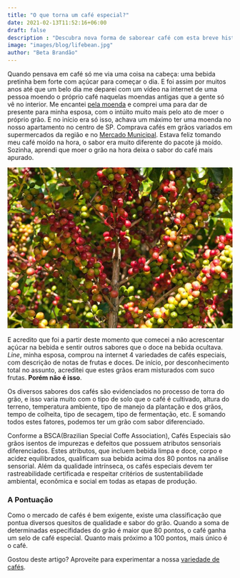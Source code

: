 ```yaml
---
title: "O que torna um café especial?"
date: 2021-02-13T11:52:16+06:00
draft: false
description : "Descubra nova forma de saborear café com esta breve história de como descobrimos este universo"
image: "images/blog/lifebean.jpg"
author: "Beta Brandão"
---
```


Quando pensava em café só me via uma coisa na cabeça: uma bebida pretinha bem forte com açúcar para começar o dia. E foi assim por muitos anos até que um belo dia me deparei com um vídeo na internet de uma pessoa moendo o próprio café naquelas moendas antigas que a gente só vê no interior. Me encantei [pela moenda](http://botimetal.com.br/produto.php?id=3) e comprei uma para dar de presente para minha esposa, com o intúito muito mais pelo ato de moer o próprio grão. E no início era só isso, achava um máximo ter uma moenda no nosso apartamento no centro de SP. Comprava cafés em grãos variados em supermercados da região e no [Mercado Municipal](https://portaldomercadao.com.br/). 
Estava feliz tomando meu café moído na hora, o sabor era muito diferente do pacote já moído. Sozinha, aprendi que moer o grão na hora deixa o sabor do café mais apurado. 

![Coffe Plant](/images/blog/coffee-plant.jpg)

E acredito que foi a partir deste momento que comecei a não acrescentar açúcar na bebida e sentir outros sabores que o doce na bebida ocultava. *Line*, minha esposa, comprou na internet 4 variedades de cafés especiais, com descrição de notas de frutas e doces. De início, por desconhecimento total no assunto, acreditei que estes grãos eram misturados com suco frutas. **Porém não é isso**.

Os diversos sabores dos cafés são evidenciados no processo de torra do grão, e isso varia muito com o tipo de solo que o café é cultivado, altura do terreno, temperatura ambiente, tipo de manejo da plantação e dos grãos, tempo de colheita, tipo de secagem, tipo de fermentação, etc. E somando todos estes fatores, podemos ter um grão com sabor diferenciado.

Conforme a BSCA(Brazilian Special Coffe Association), Cafés Especiais são grãos isentos de impurezas e defeitos que possuem atributos sensoriais diferenciados. Estes atributos, que incluem bebida limpa e doce, corpo e acidez equilibrados, qualificam sua bebida acima dos 80 pontos na análise sensorial. Além da qualidade intrínseca, os cafés especiais devem ter rastreabilidade certificada e respeitar critérios de sustentabilidade ambiental, econômica e social em todas as etapas de produção.

### A Pontuação
Como o mercado de cafés é bem exigente, existe uma classificação que pontua diversos quesitos de qualidade e sabor do grão. Quando a soma de determinadas especifidades do grão é maior que 80 pontos, o café ganha um selo de café especial. Quanto mais próximo a 100 pontos, mais único é o café.

Gostou deste artigo? Aproveite para experimentar a nossa [variedade de cafés](/products/).
